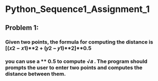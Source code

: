 # Python_Sequence1_Assignment_1

## Problem 1:
### Given two points, the formula for computing the distance is [(𝑥2 − 𝑥1)**2 + (𝑦2 − 𝑦1)**2]**0.5
### you can use a ** 0.5 to compute √𝑎 . The program should prompts the user to enter two points and computes the distance between them.
